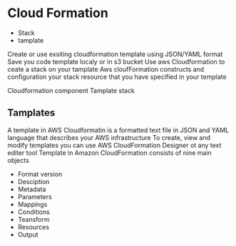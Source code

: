 # Cloud Formation

- Stack 
- tamplate



Create or use exsiting cloudformation template using JSON/YAML format
Save you code template localy or in s3 bucket
Use aws Cloudformation to ceate a stack on your tamplate
Aws cloufFormation constructs and configuration your stack resource that you have specified in your template


Cloudformation component
Tamplate
stack

 

## Tamplates
 
A template in AWS Cloudformatin is a formatted text file in JSON and YAML language that describes your AWS infrastructure
To create, view and modify templates you can use AWS CloudFormation Designer ot any text editer tool
Template in Amazon CloudFormation consists of nine main objects

- Format version 
- Desciption
- Metadata
- Parameters
- Mappings 
- Conditions
- Teansform
- Resources
- Output
   

 